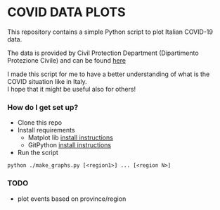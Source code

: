 # COVID DATA PLOTS 

This repository contains a simple Python script to plot Italian COVID-19 data.  

The data is provided by Civil Protection Department (Dipartimento Protezione Civile) and can be found [here](https://github.com/pcm-dpc/COVID-19)

I made this script for me to have a better understanding of what is the COVID situation like in Italy.  
I hope that it might be useful also for others! 

### How do I get set up?

* Clone this repo
* Install requirements
  * Matplot lib [install instructions](https://matplotlib.org/users/installing.html#installing-an-official-release)
  * GitPython [install instructions](https://gitpython.readthedocs.io/en/stable/intro.html#installing-gitpython)
* Run the script
```
python ./make_graphs.py [<region1>] ... [<region N>]
```

### TODO
* plot events based on province/region
